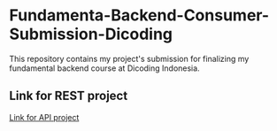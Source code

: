 # Fundamenta-Backend-Consumer-Submission-Dicoding
This repository contains my project's submission for finalizing my fundamental backend course at Dicoding Indonesia.
## Link for REST project
[Link for API project](https://github.com/mueiya/Fundamental-Backend-Submission-Dicoding)
